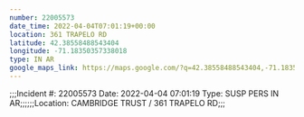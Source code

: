 ```yaml
---
number: 22005573
date_time: 2022-04-04T07:01:19+00:00
location: 361 TRAPELO RD
latitude: 42.38558488543404
longitude: -71.18350357338018
type: IN AR
google_maps_link: https://maps.google.com/?q=42.38558488543404,-71.18350357338018
---
```


;;;Incident #: 22005573   Date: 2022-04-04 07:01:19   Type: SUSP PERS IN AR;;;;;;Location: CAMBRIDGE TRUST / 361 TRAPELO RD;;;
